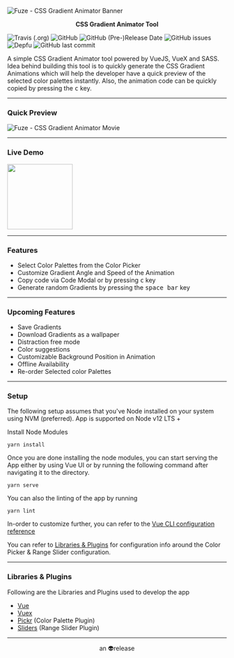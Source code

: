 
![Fuze - CSS Gradient Animator Banner](https://github.com/i-break-codes/fuze/blob/master/public/img/fuze-banner.jpg)
<p align="center"><strong>CSS Gradient Animator Tool</strong></p>

![Travis (.org)](https://img.shields.io/travis/i-break-codes/fuze?style=flat-square) ![GitHub](https://img.shields.io/github/license/i-break-codes/fuze?color=d42274&style=flat-square)  ![GitHub (Pre-)Release Date](https://img.shields.io/github/release-date-pre/i-break-codes/fuze?color=d42274&style=flat-square) ![GitHub issues](https://img.shields.io/github/issues/i-break-codes/fuze?color=d42274&style=flat-square) ![Depfu](https://img.shields.io/depfu/i-break-codes/fuze?color=d42274&style=flat-square) ![GitHub last commit](https://img.shields.io/github/last-commit/i-break-codes/fuze?color=d42274&style=flat-square)  

A simple CSS Gradient Animator tool powered by VueJS, VueX and SASS. Idea behind building this tool is to quickly generate the CSS Gradient Animations which will help the developer have a quick preview of the selected color palettes instantly. Also, the animation code can be quickly copied by pressing the <kbd>c</kbd> key.

---

### Quick Preview
<img src="https://github.com/i-break-codes/fuze/blob/master/public/img/fuze-demo.gif" alt="Fuze - CSS Gradient Animator Movie">

---

### Live Demo
<a href="https://i-break-codes.github.io/fuze/" target="_blank"><img src="https://github.com/i-break-codes/fuze/blob/master/public/img/try-it-out.jpg" width="150"></a>

---

### Features
- Select Color Palettes from the Color Picker
- Customize Gradient Angle and Speed of the Animation
- Copy code via Code Modal or by pressing <kbd>c</kbd> key
- Generate random Gradients by pressing the <kbd>space bar</kbd> key

---

### Upcoming Features
- Save Gradients
- Download Gradients as a wallpaper
- Distraction free mode
- Color suggestions
- Customizable Background Position in Animation
- Offline Availability
- Re-order Selected color Palettes

---

### Setup

The following setup assumes that you've Node installed on your system using NVM (preferred). App is supported on Node v12 LTS +

Install Node Modules
```
yarn install
```

Once you are done installing the node modules, you can start serving the App either by using Vue UI or by running the following command after navigating it to the directory.

```
yarn serve
```

You can also the linting of the app by running
```
yarn lint
```
In-order to customize further, you can refer to the [Vue CLI configuration reference](https://cli.vuejs.org/config/)

You can refer to [Libraries & Plugins](#libraries--plugins) for configuration info around the Color Picker & Range Slider configuration.

---

### Libraries & Plugins

Following are the Libraries and Plugins used to develop the app
- [Vue](https://github.com/vuejs/vue)
- [Vuex](https://github.com/vuejs/vuex)
- [Pickr](https://github.com/Simonwep/pickr) (Color Palette Plugin)
- [Sliders](https://github.com/NightCatSama/vue-slider-component) (Range Slider Plugin)

---

<p align="center">an 👽release</p>
